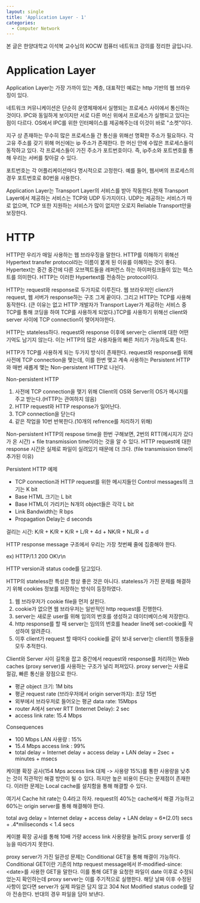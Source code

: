 ```yaml
---
layout: single
title: 'Application Layer - 1'
categories:
  - Computer Network
---
```


본 글은 한양대학교 이석복 교수님의 KOCW 컴퓨터 네트워크 강의를 정리한 글입니다.

# Application Layer

Application Layer는 가장 가까이 있는 계층, 대표적인 예로는 http 기반의 웹 브라우징이 있다.

네트워크 커뮤니케이션은 단순히 운영체재에서 실행되는 프로세스 사이에서 통신하는 것이다. IPC와 동일하게 보이지만 서로 다른 머신 위에서 프로세스가 실행되고 있다는 점이 다르다. OS에서 IPC를 위한 인터페이스를 제공해주는데 이것이 바로 "소켓"이다.

지구 상 존재하는 무수히 많은 프로세스들 간 통신을 위해선 명확한 주소가 필요하다. 각 고유 주소를 갖기 위해 머신에는 ip 주소가 존재한다. 한 머신 안에 수많은 프로세스들이 동작하고 있다. 각 프로세스들이 가진 주소가 포트번호이다. 즉, ip주소와 포트번호를 통해 우리는 서버를 찾아갈 수 있다. 

포트번호는 각 어플리케이션마다 명시적으로 고정한다. 예를 들어, 웹서버의 프로세스의 경우 포트번호로 80번을 사용한다.

Application Layer는 Transport Layer의 서비스를 받아 작동한다.현재 Transport Layer에서 제공하는 서비스는 TCP와 UDP 두가지이다. UDP는 제공하는 서비스가 따로 없으며, TCP 또한 지원하는 서비스가 많이 없지만 오로지 Reliable Transport만을 보장한다.

# HTTP

HTTP란 우리가 매일 사용하는 웹 브라우징을 말한다. HTTP를 이해하기 위해선 Hypertext transfer protocol라는 이름이 붙게 된 이유를 이해하는 것이 좋다. Hypertext는 중간 중간에 다른 오브젝트들을 레퍼런스 하는 하이퍼링크들이 있는 텍스트를 의미한다. HTTP는 이러한 Hypertext를 전송하는 protocol이다.

HTTP는 request와 response로 두가지로 이루진다. 웹 브라우저인 client가 request, 웹 서버가 response하는 구조 그게 끝이다. 그리고 HTTP는 TCP를 사용해 동작한다. (큰 이유는 없고 HTTP 개발자가 Transport Layer가 제공하는 서비스 중 TCP를 통해 코딩을 하여 TCP를 사용하게 되었다.)TCP를 사용하기 위해선 client와 server 사이에 TCP connection이 맺어저야한다.

HTTP는 stateless하다. request와 response 이후에 server는 client에 대한 어떤 기억도 남기지 않는다. 이는 HTTP의 많은 사용자들의 빠른 처리가 가능하도록 한다.

HTTP가 TCP를 사용하게 되는 두가지 방식이 존재한다. request와 response를 위해 사전에 TCP connection을 맺는데, 이를 한번 맺고 계속 사용하는 Persistent HTTP와 매번 새롭게 맺는 Non-persistent HTTP로 나뉜다. 

Non-persistent HTTP

1. 사전에 TCP connection을 맺기 위해 Client의 OS와 Server의 OS가 메시지를 주고 받는다.(HTTP는 관여하지 않음)
2. HTTP request와 HTTP response가 일어난다.
3. TCP connection을 닫는다
4. 같은 작업을 10번 반복한다.(10개의 refrence를 처리하기 위해)

Non-persistent HTTP의 respose time을 한번 구해보면, 2번의 RTT(메시지가 갔다가 온 시간) + file transmission time이라는 것을 알 수 있다. HTTP request에 대한 response 시간은 실제로 파일이 실려있기 때문에 더 크다. (file transmission time이 추가된 이유)

Persistent HTTP 예제

- TCP connection과 HTTP request를 위한 메시지들인 Control messages의 크기는 K bit
- Base HTML 크기는 L bit
- Base HTML이 가리키는 N개의 object들은 각각 L bit
- Link Bandwidth는 R bps
- Propagation Delay는 d seconds

걸리는 시간: K/R + K/R + K/R + L/R + 4d + NK/R + NL/R + d

HTTP response message 구조에서 우리는 가장 첫번째 줄에 집중해야 한다.

ex) HTTP/1.1 200 OK\r\n

HTTP version과 status code를 담고있다.

HTTP의 stateless한 특성은 항상 좋은 것은 아니다. stateless가 가진 문제를 해결하기 위해 cookies 정보를 저장하는 방식이 등장하였다.

1. 웹 브라우저가 cookie file을 먼저 살핀다.
2. cookie가 없으면 웹 브라우저는 일반적인 http request를 진행한다. 
3. server는 새로운 user를 위해 임의의 번호를 생성하고 데이터베이스에 저장한다.
4. http response를 할 때 server는 임의의 번호를 header line에 set-cookie를 작성하여 알려준다.
5. 이후 client가 request 할 때마다 cookie를 같이 보내 server는 client의 행동들을 모두 추적한다.

Client와 Server 사이 길목을 잡고 중간에서 request와 response를 처리하는 Web caches (proxy server)를 사용하는 구조가 널리 퍼져있다. proxy server는 사용료 절감, 빠른 통신을 장점으로 한다.

- 평균 object 크기: 1M bits
- 평균 request rate (브라우저에서 origin server까지): 초당 15번
- 외부에서 브라우저로 들어오는 평균 data rate: 15Mbps
- router A에서 server RTT (Internet Delay): 2 sec
- access link rate: 15.4 Mbps

Consequences
- 100 Mbps LAN 사용량 : 15%
- 15.4 Mbps access link : 99%
- total delay = Internet delay + access delay + LAN delay = 2sec + minutes + msecs

케이블 확장 공사(154 Mps access link 대체 -> 사용량 15%)를 통한 사용량을 낮추는 것이 직관적인 해결 방안이 될 수 있다. 하지만 높은 비용이 든다는 문제점이 존재한다. 이러한 문제는 Local cache를 설치함을 통해 해결할 수 있다. 

여기서 Cache hit rate는 0.4라고 하자. request의 40%는 cache에서 해결 가능하고 60%는 origin server를 통해 해결해야 한다.

total avg delay = Internet delay + access delay + LAN delay = 6*(2.01) secs + .4*miliseconds < 1.4 secs

케이블 확장 공사를 통해 10배 가량 access link 사용량을 늘려도 proxy server를 성능을 따라가지 못한다.

proxy server가 가진 일관성 문제는 Conditional GET을 통해 해결이 가능하다. Conditional GET이란 기존의 http request message에서 If-modified-since:\<date\>를 사용한 GET을 말한다. 이를 통해 GET을 요청한 파일이 date 이후로 수정되었는지 확인하는데  proxy server는 이를 주기적으로 실행한다. 해당 날짜 이후 수정된 사항이 없다면 server가 실제 파일은 담지 않고 304 Not Modified status code를 담아 전송한다. 반대의 경우 파일을 담아 보낸다.
